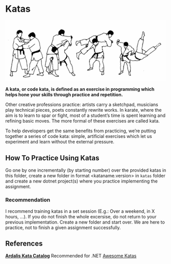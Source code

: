 # Katas

![alt text](kata_guruma.png)

**A kata, or code kata, is defined as an exercise in programming which helps hone your skills through practice and repetition.**

Other creative professions practice: artists carry a sketchpad, musicians play technical pieces, poets constantly rewrite works. In karate, where the aim is to learn to spar or fight, most of a student’s time is spent learning and refining basic moves. The more formal of these exercises are called kata.

To help developers get the same benefits from practicing, we’re putting together a series of code kata: simple, artificial exercises which let us experiment and learn without the external pressure.

## How To Practice Using Katas

Go one by one incrementally (by starting number) over the provided katas in this folder, create a new folder in format <kataname.version> in `katas` folder and create a new dotnet project(s) where you practice implementing the assignment.

### **Recommendation**

I recommend training katas in a set session (E.g.: Over a weekend, in X hours, ...).
If you do not finish the whole excersise, do not return to your previous implementation.
Create a new folder and start over. We are here to practice, not to finish a given assignment successfully.

## References

**[Ardalis Kata Catalog](https://github.com/ardalis/kata-catalog)** Recommended for .NET
[Awesome Katas](https://github.com/gamontal/awesome-katas)
